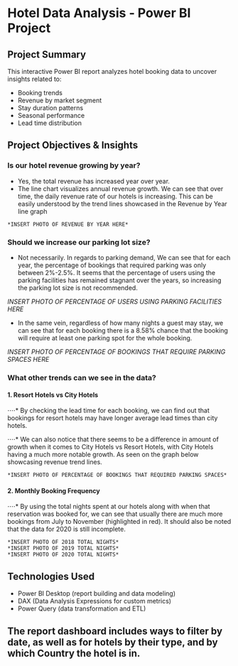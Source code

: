 # Hotel Data Analysis - Power BI Project

## Project Summary

This interactive Power BI report analyzes hotel booking data to uncover insights related to:

- Booking trends
- Revenue by market segment
- Stay duration patterns
- Seasonal performance
- Lead time distribution

## Project Objectives & Insights

### Is our hotel revenue growing by year?
   - Yes, the total revenue has increased year over year.
   - The line chart visualizes annual revenue growth. We can see that over time, the daily revenue rate of our hotels is increasing. This can be easily understood by the trend lines showcased in the Revenue by Year line graph

    *INSERT PHOTO OF REVENUE BY YEAR HERE*

### Should we increase our parking lot size?
   - Not necessarily. In regards to parking demand, We can see that for each year, the percentage of bookings that required parking was only between 2%-2.5%. It seems that the percentage of users using the parking facilities has remained stagnant over the years, so increasing the parking lot size is not recommended.

   *INSERT PHOTO OF PERCENTAGE OF USERS USING PARKING FACILITIES HERE*

   - In the same vein, regardless of how many nights a guest may stay, we can see that for each booking there is a 8.58% chance that the booking will require at least one parking spot for the whole booking.

   *INSERT PHOTO OF PERCENTAGE OF BOOKINGS THAT REQUIRE PARKING SPACES HERE*
  
### What other trends can we see in the data?
#### 1. Resort Hotels vs City Hotels
⋅⋅⋅⋅* By checking the lead time for each booking, we can find out that bookings for resort hotels may have longer average lead times than city hotels.

⋅⋅⋅⋅* We can also notice that there seems to be a difference in amount of growth when it comes to City Hotels vs Resort Hotels, with City Hotels having a much more notable growth. As seen on the graph below showcasing revenue trend lines.

    *INSERT PHOTO OF PERCENTAGE OF BOOKINGS THAT REQUIRED PARKING SPACES*

#### 2. Monthly Booking Frequency
⋅⋅⋅⋅* By using the total nights spent at our hotels along with when that reservation was booked for, we can see that usually there are much more bookings from July to November (highlighted in red). It should also be noted that the data for 2020 is still incomplete.

    *INSERT PHOTO OF 2018 TOTAL NIGHTS*
    *INSERT PHOTO OF 2019 TOTAL NIGHTS*
    *INSERT PHOTO OF 2020 TOTAL NIGHTS*

## Technologies Used

- Power BI Desktop (report building and data modeling)
- DAX (Data Analysis Expressions for custom metrics)
- Power Query (data transformation and ETL)

## The report dashboard includes ways to filter by date, as well as for hotels by their type, and by which Country the hotel is in.